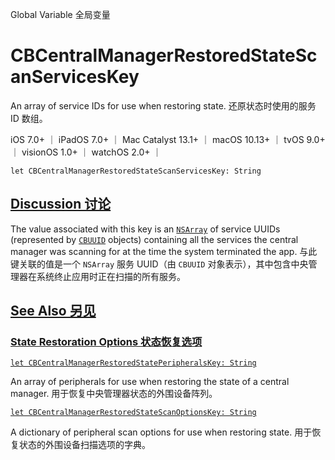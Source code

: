 Global Variable 全局变量

# CBCentralManagerRestoredStateScanServicesKey

An array of service IDs for use when restoring state.
还原状态时使用的服务 ID 数组。

iOS 7.0+ ｜ iPadOS 7.0+ ｜ Mac Catalyst 13.1+ ｜ macOS 10.13+ ｜ tvOS 9.0+ ｜ visionOS 1.0+ ｜ watchOS 2.0+ ｜ 

```
let CBCentralManagerRestoredStateScanServicesKey: String
```



## [Discussion 讨论](https://developer.apple.com/documentation/corebluetooth/cbcentralmanagerrestoredstatescanserviceskey#Discussion)

The value associated with this key is an [`NSArray`](https://developer.apple.com/documentation/foundation/nsarray) of service UUIDs (represented by [`CBUUID`](https://developer.apple.com/documentation/corebluetooth/cbuuid) objects) containing all the services the central manager was scanning for at the time the system terminated the app.
与此键关联的值是一个 `NSArray` 服务 UUID（由 `CBUUID` 对象表示），其中包含中央管理器在系统终止应用时正在扫描的所有服务。



## [See Also 另见](https://developer.apple.com/documentation/corebluetooth/cbcentralmanagerrestoredstatescanserviceskey#see-also)

### [State Restoration Options 状态恢复选项](https://developer.apple.com/documentation/corebluetooth/cbcentralmanagerrestoredstatescanserviceskey#State-Restoration-Options)

[`let CBCentralManagerRestoredStatePeripheralsKey: String`](https://developer.apple.com/documentation/corebluetooth/cbcentralmanagerrestoredstateperipheralskey)

An array of peripherals for use when restoring the state of a central manager.
用于恢复中央管理器状态的外围设备阵列。

[`let CBCentralManagerRestoredStateScanOptionsKey: String`](https://developer.apple.com/documentation/corebluetooth/cbcentralmanagerrestoredstatescanoptionskey)

A dictionary of peripheral scan options for use when restoring state.
用于恢复状态的外围设备扫描选项的字典。
